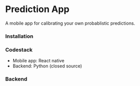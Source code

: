 # Prediction App

A mobile app for calibrating your own probablistic predictions.

### Installation

### Codestack
* Mobile app: React native
* Backend: Python (closed source)

### Backend
